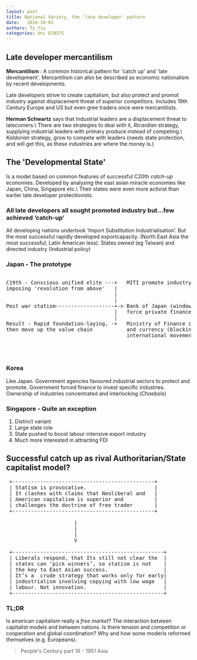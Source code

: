 ```yaml
---
layout: post
title: National Variety, the 'late developer' pattern
date:   2018-10-01 
authors: Ty_Yiu
categories: Uni ECN375
---
```


## Late developer mercantilism

**Mercantilism** 
: A common historical pattern for 'catch up' and 'late development'. Mercantilism can also be described as economic nationalism by recent developments.

Late developers strive to create capitalism, but also protect and promot industry against displacement threat of superior competitors.
Includes 19th Century Europe and US but even gree traders once were mercantilists.

**Herman Schwartz** says that Industrial leaders are a displacement threat to latecomers.\\
There are two strategies to deal with it, *Ricardian* strategy, supplying industrial leaders with primary produce instead of competing.\\
*Kaldorian* strategy, grow to compete with leaders (needs state protection, and will get this, as these industries are where the money is.)

## The 'Developmental State'

Is a model based on common features of successful C20th *catch-up* economies.
Developed by analysing the east asian miracle economies like Japan, China, Singapore etc.\\
Their states were even more activist than earlier late developer protectionists.

### All late developers all sought promoted industry but...few achieved ‘catch-up’

All developing nations undertook ‘Import Substitution Industrialisation’.
But the most successful rapidly developed exportcapacity. (North East Asia the most successful, Latin American less).
States owned (eg Taiwan) and directed industry (Industrial policy)

### Japan - The prototype

<pre>

C19th - Conscious unified elite ---+   MITI promote industry
imposing 'revolution from above'   | 
                                   |
                                   |
Post war statism-------------------+-> Bank of Japan (window guidance)
                                   |   force private finance to fund industry
                                   | 
Result - Rapid foundation-laying, -+   Ministry of Finance control of finance
then move up the value chain           and currency (blocking lare foreign 
                                       international movement and foreign control)
                                   
                                   

</pre>

### Korea

Like Japan.
Government agencies favoured industrial sectors to protect and promote.
Government forced finance to invest specific industries.
Ownership of industries concentrated and interlocking (*Chaebols*)

### Singapore - Quite an exception

1. Distinct variant
2. Large state role
3. State pushed to boost labour intensive export industry
4. Much more interested in attracting FDI

## Successful catch up as rival Authoritarian/State capitalist model?

<pre>
 +----------------------------------------------+
 | Statism is provocative.                      |
 | It clashes with claims that Neoliberal and   |
 | American capitalism is superior and          |
 | challenges the doctrine of free trader       |
 +----------------------------------------------+

                      |
                      |
                      |
                      V

 +-------------------------------------------------+
 | Liberals respond, that Its still not clear the  |
 | states can ‘pick winners’, so statism is not    |
 | the key to East Asian success.                  | 
 | It’s a  crude strategy that works only for early|
 | industrialism involving copying with low wage   |
 | labour. Not innovation.                         |
 +-------------------------------------------------+
</pre>

### TL;DR

Is american capitalism really a *free market*? 
The interaction between capitalist models and between nations. 
Is there tension and competition or cooperation and global coordination?
Why and how some moderls reformed themselves (e.g. Europeans).

> People's Century part 16 - 1951 Asia



